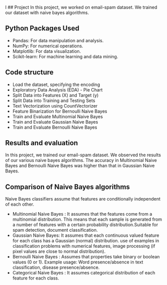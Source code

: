 I ## Project
In this project, we worked on email-spam dataset. We trained our dataset with naive bayes algorithms. 

## Python Packages Used
* Pandas: For data manipulation and analysis.
* NumPy: For numerical operations.
* Matplotlib: For data visualization.
* Scikit-learn: For machine learning and data mining.

## Code structure
* Load the dataset, specifying the encoding
* Exploratory Data Analysis (EDA) - Pie Chart
* Split Data into Features (X) and Target (y)
* Split Data into Training and Testing Sets
* Text Vectorization using CountVectorizer
* Feature Binarization for Bernoulli Naive Bayes
* Train and Evaluate Multinomial Naive Bayes
* Train and Evaluate Gaussian Naive Bayes
* Train and Evaluate Bernoulli Naive Bayes

## Results and evaluation 
In this project, we trained our email-spam dataset. We observed the results of our various naive bayes algorithms. 
The accuracy in Multinomial Naive Bayes and Bernoulli Naive Bayes was higher than that in Gaussian Naive Bayes. 

## Comparison of Naive Bayes algorithms
Naive Bayes classifiers assume that features are conditionally independent of each other.
* Multinomial Naive Bayes : It assumes that the features come from a multinomial distribution. This means that each sample is generated from a number of features with a certain probability distribution.Suitable for spam detection, document classification.
* Gaussian Naive Bayes: It assumes that each continuous valued feature for each class has a Gaussian (normal) distribution. use of examples in classification problems with numerical features, image processing (if pixel values are close to normal distribution).
* Bernoulli Naive Bayes : Assumes that properties take binary or boolean values (0 or 1). Example usage: Word presence/absence in text classification, disease presence/absence.
* Categorical Naive Bayes : It assumes categorical distribution of each feature for each class.

